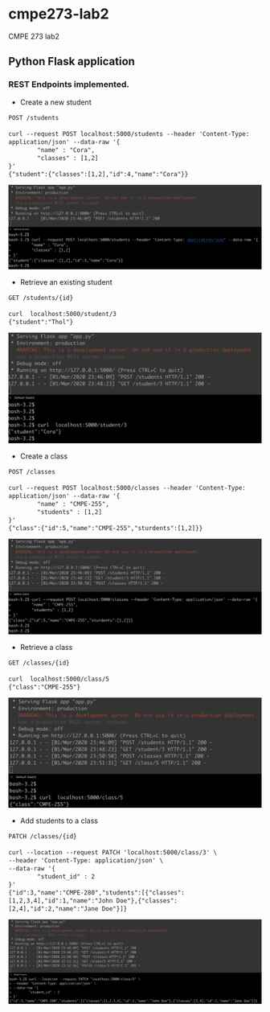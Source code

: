 # cmpe273-lab2
CMPE 273 lab2

## Python Flask application

### REST Endpoints implemented.

* Create a new student

```
POST /students

curl --request POST localhost:5000/students --header 'Content-Type: application/json' --data-raw '{
        "name" : "Cora",
        "classes" : [1,2]
}'
{"student":{"classes":[1,2],"id":4,"name":"Cora"}}
```
![](./images/post_student.png)

* Retrieve an existing student

```
GET /students/{id}

curl  localhost:5000/student/3
{"student":"Thol"}
```
![](./images/get_student.png)

* Create a class

```
POST /classes

curl --request POST localhost:5000/classes --header 'Content-Type: application/json' --data-raw '{
        "name" : "CMPE-255",
        "students" : [1,2]
}'
{"class":{"id":5,"name":"CMPE-255","sturdents":[1,2]}}
```
![](./images/post_class.png)

* Retrieve a class

```
GET /classes/{id}

curl  localhost:5000/class/5
{"class":"CMPE-255"}
```
![](./images/get_class.png)

* Add students to a class

```
PATCH /classes/{id}

curl --location --request PATCH 'localhost:5000/class/3' \
--header 'Content-Type: application/json' \
--data-raw '{
        "student_id" : 2
}'
{"id":3,"name":"CMPE-280","students":[{"classes":[1,2,3,4],"id":1,"name":"John Doe"},{"classes":[2,4],"id":2,"name":"Jane Doe"}]}

```
![](./images/patch_class.png)
